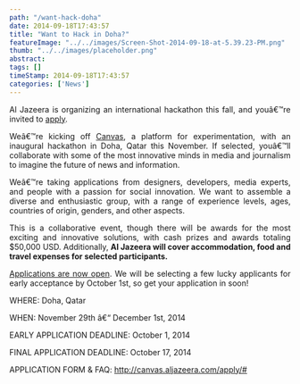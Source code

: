 ```yaml
---
path: "/want-hack-doha" 
date: 2014-09-18T17:43:57 
title: "Want to Hack in Doha?" 
featureImage: "../../images/Screen-Shot-2014-09-18-at-5.39.23-PM.png"
thumb: "../../images/placeholder.png" 
abstract:  
tags: [] 
timeStamp: 2014-09-18T17:43:57 
categories: ['News'] 
---
```


<p style="text-align: justify;">Al Jazeera is organizing an international hackathon this fall, and youâ€™re invited to <a href="http://canvas.aljazeera.com/apply/">apply</a>.</p>
<p style="text-align: justify;">Weâ€™re kicking off <a href="http://canvas.aljazeera.com/">Canvas</a>, a platform for experimentation, with an inaugural hackathon in Doha, Qatar this November. If selected, youâ€™ll collaborate with some of the most innovative minds in media and journalism to imagine the future of news and information.</p>
<p style="text-align: justify;">Weâ€™re taking applications from designers, developers, media experts, and people with a passion for social innovation. We want to assemble a diverse and enthusiastic group, with a range of experience levels, ages, countries of origin, genders, and other aspects.</p>
<p style="text-align: justify;">This is a collaborative event, though there will be awards for the most exciting and innovative solutions, with cash prizes and awards totaling $50,000 USD. Additionally, <strong>Al Jazeera will cover accommodation, food and travel expenses for selected participants.</strong></p>
<p style="text-align: justify;"><a href="http://canvas.aljazeera.com/apply/">Applications are now open</a>. We will be selecting a few lucky applicants for early acceptance by October 1st, so get your application in soon!</p>
<p style="text-align: justify;">WHERE: Doha, Qatar</p>
<p style="text-align: justify;">WHEN: November 29th â€“ December 1st, 2014</p>
<p style="text-align: justify;">EARLY APPLICATION DEADLINE: October 1, 2014</p>
<p style="text-align: justify;">FINAL APPLICATION DEADLINE: October 17, 2014</p>
<p style="text-align: justify;">APPLICATION FORM &amp; FAQ: <a href="http://canvas.aljazeera.com/apply/">http://canvas.aljazeera.com/apply/#</a></p>
